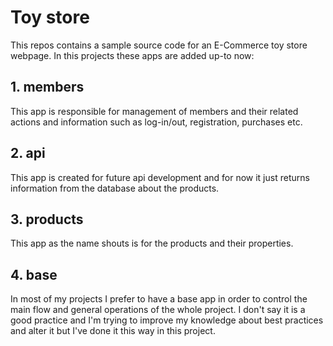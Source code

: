 # Toy store
This repos contains a sample source code for an E-Commerce toy store webpage.
In this projects these apps are added up-to now:

## 1. members
This app is responsible for management of members and their related actions and information such as log-in/out, registration, purchases etc.

## 2. api
This app is created for future api development and for now it just returns information from the database about the products.

## 3. products
This app as the name shouts is for the products and their properties.

## 4. base
In most of my projects I prefer to have a base app in order to control the main flow and general operations of the whole project. I don't say it is a good practice and I'm trying to improve my knowledge about best practices and alter it but I've done it this way in this project.



